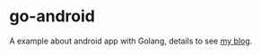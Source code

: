 # go-android

A example about android app with Golang, details to see [my blog](http://www.songjiayang.com/posts/2019-10-10-go-he-andji-shi-li).
